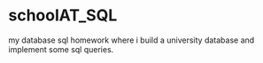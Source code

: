 # schoolAT_SQL


my database sql homework where i build a university database and implement some sql queries.
